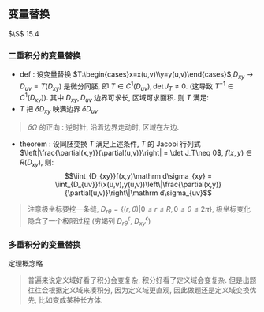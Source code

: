 ## 变量替换
$\S$ 15.4
### 二重积分的变量替换
- def : 设变量替换 $T:\begin{cases}x=x(u,v)\\y=y(u,v)\end{cases}$,$D_{xy}\to D_{uv}=T(D_{xy})$ 是微分同胚, 即 $T\in C^1(D_{uv}), \det J_T\neq 0$. (这导致 $T^{-1} \in C^1(D_{xy})$). 其中 $D_{xy},D_{uv}$ 边界可求长, 区域可求面积. 则 $T$ 满足:
- $T$ 把 $\delta D_{xy}$ 映满边界 $\delta D_{uv}$

> $\delta \Omega$ 的正向 : 逆时针, 沿着边界走动时, 区域在左边.

- theorem : 设同胚变换 $T$ 满足上述条件, $T$ 的 Jacobi 行列式 $\left|\frac{\partial(x,y)}{\partial(u,v)}\right| = \det J_T\neq 0$, $f(x,y)\in R(D_{xy})$, 则:
$$\iint_{D_{xy}}f(x,y)\mathrm d\sigma_{xy} = \iint_{D_{uv}}f(x(u,v),y(u,v))\left\|\frac{\partial(x,y)}{\partial(u,v)}\right\|\mathrm d\sigma_{uv}$$
> 注意极坐标要挖一条缝, $D_{r\theta} = \{(r,\theta)|0\leq r\leq R, 0\leq \theta\leq 2\pi\}$, 极坐标变化隐含了一个极限过程 (穷竭列 $D_{r\theta}^\epsilon$, $D_{xy}^\epsilon$)

### 多重积分的变量替换
定理概念略
> 普遍来说定义域好看了积分会变复杂, 积分好看了定义域会变复杂. 但是出题往往会根据定义域来凑积分, 因为定义域更直观, 因此做题还是定义域变换优先, 比如变成某种长方体.